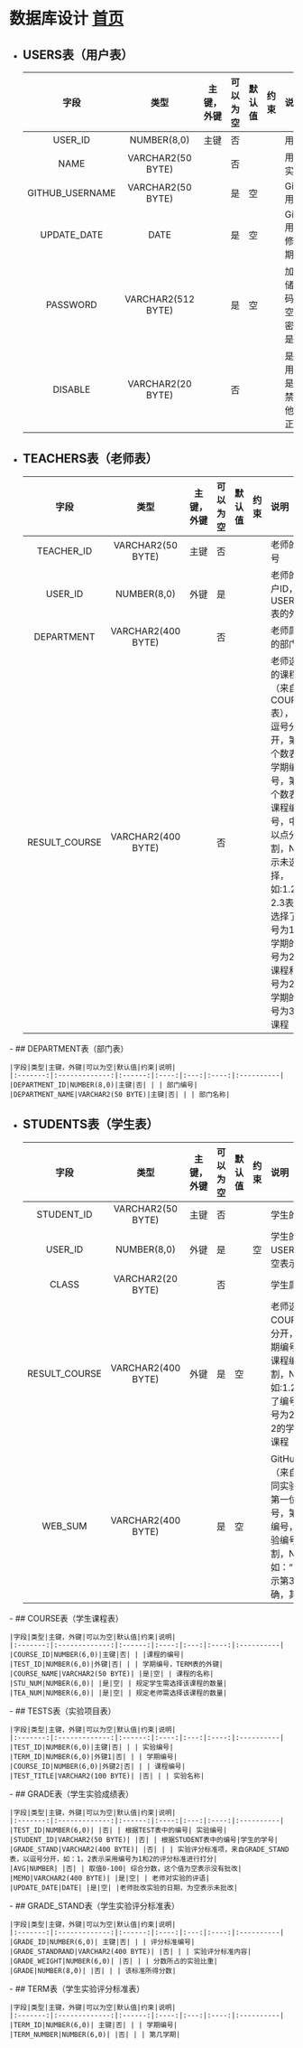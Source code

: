 ﻿<!-- markdownlint-disable MD033-->
<!-- 禁止MD033类型的警告 https://www.npmjs.com/package/markdownlint -->

# 数据库设计 [首页](README.md)

<div id="USERS"></div>

- ## USERS表（用户表）

    |字段|类型|主键，外键|可以为空|默认值|约束|说明|
    |:-------:|:-------------:|:------:|:----:|:---:|:----:|:----------|
    |USER_ID|NUMBER(8,0)|主键|否| | | 用户ID|
    |NAME|VARCHAR2(50 BYTE)| |否| | | 用户真实姓名|
    |GITHUB_USERNAME|VARCHAR2(50 BYTE)| |是|空| | GitHUB用户名|
    |UPDATE_DATE|DATE| |是|空| | GitHUB用户名修改日期|
    |PASSWORD|VARCHAR2(512 BYTE)| |是|空| | 加密存储密码，为空表示密码就是学号|
    |DISABLE|VARCHAR2(20 BYTE)| |否| | |是否禁用,值为是表示禁用,其他表示正常.|
    
<div id="TEACHERS"></div>

- ## TEACHERS表（老师表）

    |字段|类型|主键，外键|可以为空|默认值|约束|说明|
    |:-------:|:-------------:|:------:|:----:|:---:|:----:|:----------|
    |TEACHER_ID|VARCHAR2(50 BYTE)|主键|否| | | 老师的编号|
    |USER_ID|NUMBER(8,0)|外键|是| | | 老师的用户ID，USERS表的外键|
    |DEPARTMENT|VARCHAR2(400 BYTE)| |否| | | 老师属于的部门|
    |RESULT_COURSE|VARCHAR2(400 BYTE)| |否| | | 老师选择的课程（来自COURSE表），以逗号分开，第一个数表示学期编号，第二个数表示课程编号，中间以点分割，N表示未选择，如:1.2，2.3表示选择了编号为1的学期的编号为2的课程和编号为2的学期的编号为3的课程|
<div id="DEPARTMENT"></div>    
- ## DEPARTMENT表（部门表）

    |字段|类型|主键，外键|可以为空|默认值|约束|说明|
    |:-------:|:-------------:|:------:|:----:|:---:|:----:|:----------|
    |DEPARTMENT_ID|NUMBER(8,0)|主键|否| | | 部门编号|
    |DEPARTMENT_NAME|VARCHAR2(50 BYTE)|主键|否| | | 部门名称|
    
<div id="STUDENTS"></div>    

- ## STUDENTS表（学生表）

    |字段|类型|主键，外键|可以为空|默认值|约束|说明|
    |:-------:|:-------------:|:------:|:----:|:---:|:----:|:----------|
    |STUDENT_ID|VARCHAR2(50 BYTE)|主键|否| | | 学生的学号|
    |USER_ID|NUMBER(8,0)|外键|是| |空| 学生的用户ID，USERS表的外键，为空表示还没有建立用户|
    |CLASS|VARCHAR2(20 BYTE)| |否| | | 学生属于的班级|
    |RESULT_COURSE|VARCHAR2(400 BYTE)|外键|是|空| | 老师选择的课程（来自COURSE表），以逗号分开，第一个数表示学期编号，第二个数表示课程编号，中间以点分割，N表示未选择，如:1.2，2.3表示选择了编号为1的学期的编号为2的课程和编号为2的学期的编号为3的课程|
    |WEB_SUM|VARCHAR2(400 BYTE)| |是|空| | GitHub网址是否正确（来自GRADE表），不同实验间用逗号分开，第一位数表示学期编号，第二位数表示课程编号，第三位数表示实验编号，之间用点分割，N代表不正确。比如：“1.2.3,2.4.6,N”表示第3次实验地址不正确，其他地址正确|
<div id="COURSE"></div>    
- ## COURSE表（学生课程表）

    |字段|类型|主键，外键|可以为空|默认值|约束|说明|
    |:-------:|:-------------:|:------:|:----:|:---:|:----:|:----------|
    |COURSE_ID|NUMBER(6,0)|主键|否| | |课程的编号|
    |TEST_ID|NUMBER(6,0)|外键|否| | | 学期编号，TERM表的外键|
    |COURSE_NAME|VARCHAR2(50 BYTE)| |是|空| | 课程的名称|
    |STU_NUM|NUMBER(6,0)| |是|空| | 规定学生需选择该课程的数量|
    |TEA_NUM|NUMBER(6,0)| |是|空| | 规定老师需选择该课程的数量|
<div id="TESTS"></div>    
- ## TESTS表（实验项目表）

    |字段|类型|主键，外键|可以为空|默认值|约束|说明|
    |:-------:|:-------------:|:------:|:----:|:---:|:----:|:----------|
    |TEST_ID|NUMBER(6,0)|主键|否| | | 实验编号|
    |TERM_ID|NUMBER(6,0)|外键1|否| | | 学期编号|
    |COURSE_ID|NUMBER(6,0)|外键2|否| | | 课程编号|
    |TEST_TITLE|VARCHAR2(100 BYTE)| |否| | | 实验名称|
<div id="GRADE"></div>
- ## GRADE表（学生实验成绩表）

    |字段|类型|主键，外键|可以为空|默认值|约束|说明|
    |:-------:|:-------------:|:------:|:----:|:---:|:----:|:----------|
    |TEST_ID|NUMBER(6,0)| |否| | 根据TEST表中的编号| 实验编号|
    |STUDENT_ID|VARCHAR2(50 BYTE)| |否| | 根据STUDENT表中的编号|学生的学号|
    |GRADE_STAND|VARCHAR2(400 BYTE)| |否| | | 实验评分标准项，来自GRADE_STAND表，以逗号分开，如：1，2表示采用编号为1和2的评分标准进行打分|
    |AVG|NUMBER| |否| | 取值0-100| 综合分数，这个值为空表示没有批改|
    |MEMO|VARCHAR2(400 BYTE)| |是|空| | 老师对实验的评语|
    |UPDATE_DATE|DATE| |是|空| |老师批改实验的日期，为空表示未批改|
<div id="GRADE_STAND"></div>    
- ## GRADE_STAND表（学生实验评分标准表）

    |字段|类型|主键，外键|可以为空|默认值|约束|说明|
    |:-------:|:-------------:|:------:|:----:|:---:|:----:|:----------|
    |GRADE_ID|NUMBER(6,0)| 主键|否| | | 评分标准编号|
    |GRADE_STANDRAND|VARCHAR2(400 BYTE)| |否| | | 实验评分标准内容|
    |GRADE_WEIGHT|NUMBER(6,0)| |否| | | 分数所占的实验比重|
    |GRADE|NUMBER(8,0)| |否| | | 该标准所得分数|
<div id="TERM"></div>    
- ## TERM表（学生实验评分标准表）

    |字段|类型|主键，外键|可以为空|默认值|约束|说明|
    |:-------:|:-------------:|:------:|:----:|:---:|:----:|:----------|
    |TERM_ID|NUMBER(6,0)| 主键|否| | | 学期编号|
    |TERM_NUMBER|NUMBER(6,0)| |否| | | 第几学期|
    

